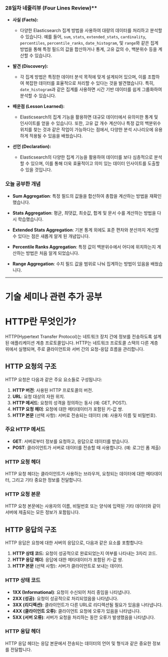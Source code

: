 ### 28일차 네줄리뷰 (Four Lines Review)**

- **사실 (Facts):**
  - 다양한 Elasticsearch 집계 방법을 사용하여 대량의 데이터를 처리하고 분석할 수 있습니다. 예를 들어, `sum`, `stats`, `extended_stats`, `cardinality`, `percentiles`, `percentile_ranks`, `date_histogram`, 및 `range`와 같은 집계 방법을 통해 특정 필드의 값을 합산하거나 통계, 고유 값의 수, 백분위수 등을 계산할 수 있습니다.

- **발견 (Discovery):**
  - 각 집계 방법은 특정한 데이터 분석 목적에 맞게 설계되어 있으며, 이를 조합하여 복잡한 데이터를 효율적으로 처리할 수 있다는 것을 발견했습니다. 특히, `date_histogram`과 같은 집계를 사용하면 시간 기반 데이터를 쉽게 그룹화하여 분석할 수 있습니다.

- **배운점 (Lesson Learned):**
  - Elasticsearch의 집계 기능을 활용하면 대규모 데이터에서 유의미한 통계 및 인사이트를 얻을 수 있습니다. 또한, 고유 값 개수 계산이나 특정 값의 백분위수 위치를 찾는 것과 같은 작업이 가능하다는 점에서, 다양한 분석 시나리오에 유용하게 적용될 수 있음을 배웠습니다.

- **선언 (Declaration):**
  - Elasticsearch의 다양한 집계 기능을 활용하여 데이터를 보다 심층적으로 분석할 수 있으며, 이를 통해 더욱 효율적이고 의미 있는 데이터 인사이트를 도출할 수 있을 것입니다.

### **오늘 공부한 개념**

- **Sum Aggregation**: 특정 필드의 값들을 합산하여 총합을 계산하는 방법을 재확인했습니다.
  
- **Stats Aggregation**: 평균, 최댓값, 최솟값, 합계 및 문서 수를 계산하는 방법을 다시 학습했습니다.

- **Extended Stats Aggregation**: 기본 통계 외에도 표준 편차와 분산까지 계산할 수 있다는 점은 새롭게 알게 된 개념입니다.

- **Percentile Ranks Aggregation**: 특정 값이 백분위수에서 어디에 위치하는지 계산하는 방법은 처음 알게 되었습니다.

- **Range Aggregation**: 수치 필드 값을 범위로 나눠 집계하는 방법이 있음을 배웠습니다.

-------------------------------------------------------------------------------
# **기술 세미나 관련 추가 공부**


# HTTP란 무엇인가?

HTTP(Hypertext Transfer Protocol)는 네트워크 장치 간에 정보를 전송하도록 설계된 애플리케이션 계층 프로토콜입니다. HTTP는 네트워크 프로토콜 스택의 다른 계층 위에서 실행되며, 주로 클라이언트와 서버 간의 요청-응답 흐름을 관리합니다.

## HTTP 요청의 구조

HTTP 요청은 다음과 같은 주요 요소들로 구성됩니다:

1. **HTTP 버전**: 사용된 HTTP 프로토콜의 버전.
2. **URL**: 요청 대상의 자원 위치.
3. **HTTP 메서드**: 요청의 성격을 정의하는 동사 (예: GET, POST).
4. **HTTP 요청 헤더**: 요청에 대한 메타데이터가 포함된 키-값 쌍.
5. **HTTP 본문** (선택 사항): 서버로 전송되는 데이터 (예: 사용자 이름 및 비밀번호).

### 주요 HTTP 메서드

- **GET**: 서버로부터 정보를 요청하고, 응답으로 데이터를 받습니다.
- **POST**: 클라이언트가 서버로 데이터를 전송할 때 사용합니다. (예: 로그인 폼 제출)

### HTTP 요청 헤더

HTTP 요청 헤더는 클라이언트가 사용하는 브라우저, 요청되는 데이터에 대한 메타데이터, 그리고 기타 중요한 정보를 전달합니다.

### HTTP 요청 본문

HTTP 요청 본문에는 사용자의 이름, 비밀번호 또는 양식에 입력된 기타 데이터와 같이 서버에 제출되는 모든 정보가 포함됩니다.

## HTTP 응답의 구조

HTTP 응답은 요청에 대한 서버의 응답으로, 다음과 같은 요소를 포함합니다:

1. **HTTP 상태 코드**: 요청이 성공적으로 완료되었는지 여부를 나타내는 3자리 코드.
2. **HTTP 응답 헤더**: 응답에 대한 메타데이터가 포함된 키-값 쌍.
3. **HTTP 본문** (선택 사항): 서버가 클라이언트로 보내는 데이터.

### HTTP 상태 코드

- **1XX (Informational)**: 요청이 수신되어 처리 중임을 나타냅니다.
- **2XX (성공)**: 요청이 성공적으로 처리되었음을 나타냅니다.
- **3XX (리디렉션)**: 클라이언트가 다른 URL로 리디렉션될 필요가 있음을 나타냅니다.
- **4XX (클라이언트 오류)**: 클라이언트 요청에 오류가 있음을 나타냅니다.
- **5XX (서버 오류)**: 서버가 요청을 처리하는 동안 오류가 발생했음을 나타냅니다.

### HTTP 응답 헤더

HTTP 응답 헤더는 응답 본문에서 전송되는 데이터의 언어 및 형식과 같은 중요한 정보를 전달합니다.

